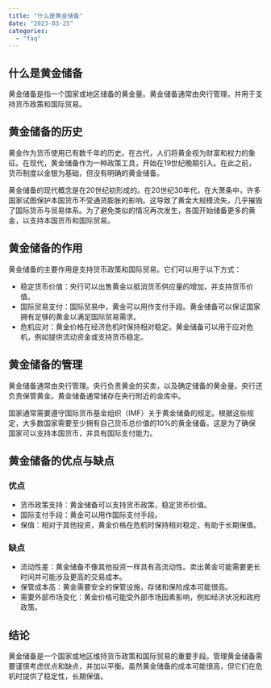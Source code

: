 ```yaml
---
title: "什么是黄金储备"
date: "2023-03-25"
categories: 
  - "faq"
---
```


## 什么是黄金储备

黄金储备是指一个国家或地区储备的黄金量。黄金储备通常由央行管理，并用于支持货币政策和国际贸易。

## 黄金储备的历史

黄金作为货币使用已有数千年的历史。在古代，人们将黄金视为财富和权力的象征。在现代，黄金储备作为一种政策工具，开始在19世纪晚期引入。在此之前，货币制度以金银为基础，但没有明确的黄金储备。

黄金储备的现代概念是在20世纪初形成的。在20世纪30年代，在大萧条中，许多国家试图保护本国货币不受通货膨胀的影响。这导致了黄金大规模流失，几乎摧毁了国际货币与贸易体系。为了避免类似的情况再次发生，各国开始储备更多的黄金，以支持本国货币和国际贸易。

## 黄金储备的作用

黄金储备的主要作用是支持货币政策和国际贸易。它们可以用于以下方式：

- 稳定货币价值：央行可以出售黄金以抵消货币供应量的增加，并支持货币价值。
- 国际贸易支付：国际贸易中，黄金可以用作支付手段。黄金储备可以保证国家拥有足够的黄金以满足国际贸易需求。
- 危机应对：黄金价格在经济危机时保持相对稳定。黄金储备可以用于应对危机，例如提供流动资金或支持货币稳定。

## 黄金储备的管理

黄金储备通常由央行管理。央行负责黄金的买卖，以及确定储备的黄金量。央行还负责保管黄金。黄金储备通常储存在央行附近的金库中。

国家通常需要遵守国际货币基金组织（IMF）关于黄金储备的规定。根据这些规定，大多数国家需要至少拥有自己货币总价值的10%的黄金储备。这是为了确保国家可以支持本国货币，并具有国际支付能力。

## 黄金储备的优点与缺点

### 优点

- 货币政策支持：黄金储备可以支持货币政策，稳定货币价值。
- 国际支付手段：黄金可以用作国际支付手段。
- 保值：相对于其他投资，黄金价格在危机时保持相对稳定，有助于长期保值。

### 缺点

- 流动性差：黄金储备不像其他投资一样具有高流动性。卖出黄金可能需要更长时间并可能涉及更高的交易成本。
- 保管成本高：黄金需要安全的保管设施，存储和保险成本可能很高。
- 需要外部市场变化：黄金价格可能受外部市场因素影响，例如经济状况和政府政策。

## 结论

黄金储备是一个国家或地区维持货币政策和国际贸易的重要手段。管理黄金储备需要谨慎考虑优点和缺点，并加以平衡。虽然黄金储备的成本可能很高，但它们在危机时提供了稳定性，长期保值。
